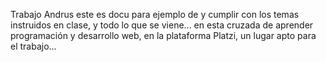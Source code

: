 Trabajo Andrus
este es docu para ejemplo de y cumplir con los temas instruidos en clase, y todo lo que se viene...
en esta cruzada de aprender programación y desarrollo web, en la plataforma Platzi, un lugar apto para el trabajo...